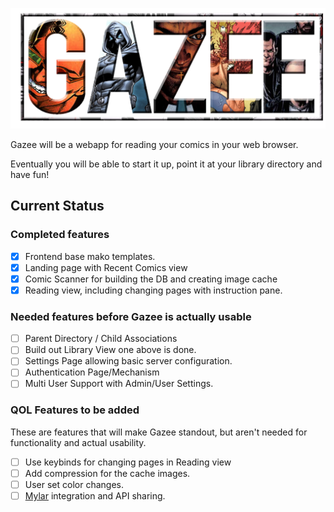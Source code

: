 ![Gazee Logo](/public/images/logo.png?raw=true "Gazee Logo")

Gazee will be a webapp for reading your comics in your web browser.

Eventually you will be able to start it up, point it at your library directory and have fun!

## Current Status

### Completed features

- [x] Frontend base mako templates.
- [x] Landing page with Recent Comics view
- [x] Comic Scanner for building the DB and creating image cache
- [x] Reading view, including changing pages with instruction pane.

### Needed features before Gazee is actually usable

- [ ] Parent Directory / Child Associations
- [ ] Build out Library View one above is done.
- [ ] Settings Page allowing basic server configuration.
- [ ] Authentication Page/Mechanism
- [ ] Multi User Support with Admin/User Settings. 

### QOL Features to be added

These are features that will make Gazee standout, but aren't needed for functionality and actual usability.

- [ ] Use keybinds for changing pages in Reading view
- [ ] Add compression for the cache images.
- [ ] User set color changes.
- [ ] [Mylar](https://github.com/evilhero/mylar) integration and API sharing.
